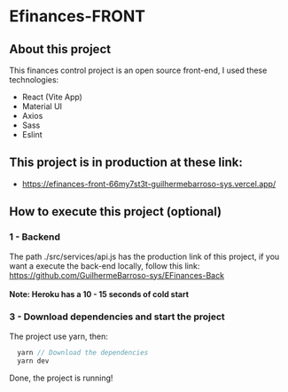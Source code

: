 # Efinances-FRONT
## About this project
  This finances control project is an open source front-end, I used these technologies:
  - React (Vite App)
  - Material UI
  - Axios
  - Sass
  - Eslint
## This project is in production at these link:
  - https://efinances-front-66my7st3t-guilhermebarroso-sys.vercel.app/
## How to execute this project (optional)
### 1 - Backend
 The path ./src/services/api.js has the production link of this project, if you want a execute the back-end locally, follow this link: https://github.com/GuilhermeBarroso-sys/EFinances-Back <br><br>
**Note: Heroku has a 10 - 15 seconds of cold start**
### 3 - Download dependencies and start the project
The project use yarn, then:
```ts
  yarn // Download the dependencies
  yarn dev 
```
Done, the project is running! <br>

    


